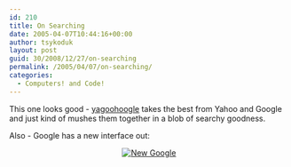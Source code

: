 ```yaml
---
id: 210
title: On Searching
date: 2005-04-07T10:44:16+00:00
author: tsykoduk
layout: post
guid: 30/2008/12/27/on-searching
permalink: /2005/04/07/on-searching/
categories:
  - Computers! and Code!
---
```

This one looks good - <a href="http://yagoohoogle.com">yagoohoogle</a> takes the best from Yahoo and Google and just kind of mushes them together in a blob of searchy goodness.


Also - Google has a new interface out:


<center><a href="http://photos4.flickr.com/8728285_446acbbccb_o.jpg"><img src="http://photos4.flickr.com/8728285_446acbbccb_t.jpg" alt="New Google" /></a></center><center>

</center>